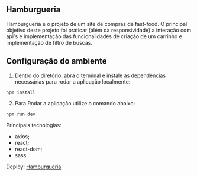 ## Hamburgueria

Hamburgueria é o projeto de um site de compras de fast-food.
O principal objetivo deste projeto foi praticar (além da responsividade) a interação com api's e implementação das funcionalidades de criação de um carrinho e implementação de filtro de buscas.

<h2>Configuração do ambiente</h2>

1. Dentro do diretório, abra o terminal e instale as dependências necessárias para rodar a aplicação localmente:

```shell
npm install
```

2. Para Rodar a aplicação utilize o comando abaixo:

```shell
npm run dev
```

Principais tecnologias:
- axios;
- react;
- react-dom;
- sass.

Deploy: 
[Hamburgueria](https://react-entrega-s3-hamburgueria-miguel-lucio.vercel.app/)
